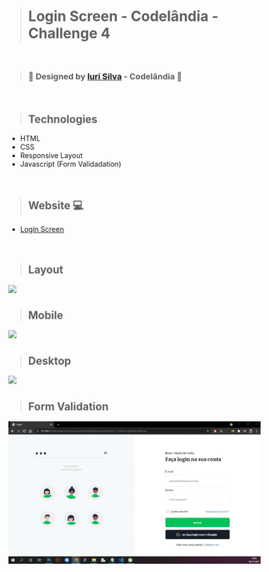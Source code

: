 ># Login Screen - Codelândia - Challenge 4

<br>

>### 🎨 Designed by [Iuri Silva](https://www.linkedin.com/in/iuricode/) - Codelândia 🎨

<br>

>## Technologies
+ HTML
+ CSS
+ Responsive Layout
+ Javascript (Form Validadation)

<br>

>## Website 💻
+ [Login Screen](https://loginscreen-codelandia.netlify.app/)

<br>

>## Layout

<img src="https://github.com/giselle-ferreira/TelaDeLogin-Codelandia-Desafio4/blob/main/assets/video/login-giselle-ferreira.gif" />

<br>

>## Mobile
<img src="https://github.com/giselle-ferreira/TelaDeLogin-Codelandia-Desafio4/blob/main/assets/login-mobile.png"/>

<br>

>## Desktop
<img src="https://github.com/giselle-ferreira/TelaDeLogin-Codelandia-Desafio4/blob/main/assets/login-desktop.png"/>

<br>

>## Form Validation
<img src="https://github.com/giselle-ferreira/LoginScreen-Codelandia-Desafio4/blob/main/assets/video/validation.gif" />
